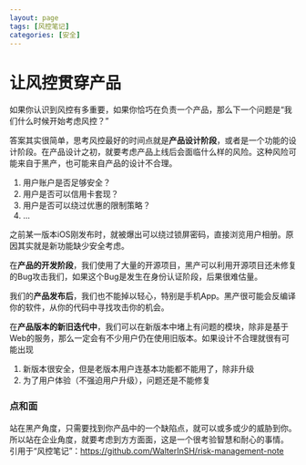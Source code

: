 ```yaml
---
layout: page
tags: [风控笔记]
categories: [安全]
---
```

# 让风控贯穿产品

如果你认识到风控有多重要，如果你恰巧在负责一个产品，那么下一个问题是“我们什么时候开始考虑风控？”

答案其实很简单，思考风控最好的时间点就是**产品设计阶段**，或者是一个功能的设计阶段。在产品设计之初，就要考虑产品上线后会面临什么样的风险。这种风险可能来自于黑产，也可能来自产品的设计不合理。

1. 用户账户是否足够安全？
2. 用户是否可以信用卡套现？
3. 用户是否可以绕过优惠的限制策略？
4. ...

之前某一版本iOS刚发布时，就被爆出可以绕过锁屏密码，直接浏览用户相册。原因其实就是新功能缺少安全考虑。

在**产品的开发阶段**，我们使用了大量的开源项目，黑产可以利用开源项目还未修复的Bug攻击我们，如果这个Bug是发生在身份认证阶段，后果很难估量。

我们的**产品发布后**，我们也不能掉以轻心，特别是手机App。黑产很可能会反编译你的软件，从你的代码中寻找攻击你的机会。

在**产品版本的新旧迭代中**，我们可以在新版本中堵上有问题的模块，除非是基于Web的服务，那么一定会有不少用户仍在使用旧版本。如果设计不合理就很有可能出现

1. 新版本很安全，但是老版本用户连基本功能都不能用了，除非升级
2. 为了用户体验（不强迫用户升级），问题还是不能修复

### 点和面

站在黑产角度，只需要找到你产品中的一个缺陷点，就可以或多或少的威胁到你。所以站在企业角度，就要考虑到方方面面，这是一个很考验智慧和耐心的事情。
引用于“风控笔记”：https://github.com/WalterInSH/risk-management-note